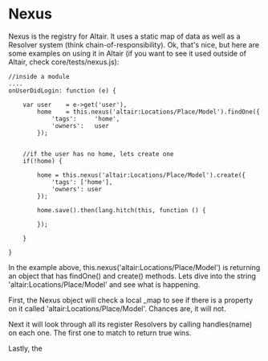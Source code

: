 Nexus
===
Nexus is the registry for Altair. It uses a static map of data as well as a Resolver system (think chain-of-responsibility).
Ok, that's nice, but here are some examples on using it in Altair (if you want to see it used outside of Altair, check
core/tests/nexus.js):


    //inside a module
    ....
    onUserDidLogin: function (e) {

        var user    = e->get('user'),
            home    = this.nexus('altair:Locations/Place/Model').findOne({
                'tags':     'home',
                'owners':   user
            });


        //if the user has no home, lets create one
        if(!home) {

            home = this.nexus('altair:Locations/Place/Model').create({
                'tags': ['home'],
                'owners': user
            });

            home.save().then(lang.hitch(this, function () {

            });

        }

    }

In the example above, this.nexus('altair:Locations/Place/Model') is returning an object that has findOne() and create()
methods. Lets dive into the string 'altair:Locations/Place/Model' and see what is happening.

First, the Nexus object will check a local \_map to see if there is a property on it called 'altair:Locations/Place/Model'.
Chances are, it will not.

Next it will look through all its register Resolvers by calling handles(name) on each one. The first one to match to
return true wins.

Lastly, the